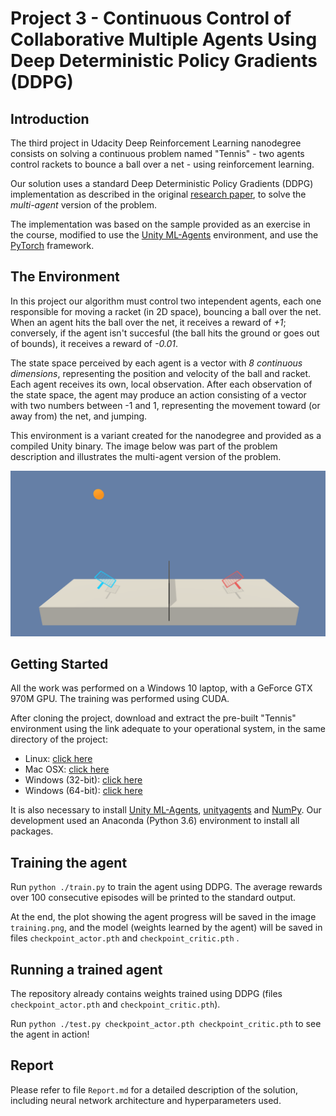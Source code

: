 # Project 3 - Continuous Control of Collaborative Multiple Agents Using Deep Deterministic Policy Gradients (DDPG) 

## Introduction

The third project in Udacity Deep Reinforcement Learning nanodegree consists on solving a continuous problem named "Tennis" - two agents control rackets to bounce a ball over a net - using reinforcement learning. 

Our solution uses a standard Deep Deterministic Policy Gradients (DDPG) implementation as described in the original [research paper](https://arxiv.org/pdf/1509.02971.pdf), to solve the *multi-agent* version of the problem. 

The implementation was based on the sample provided as an exercise in the course, modified to use the [Unity ML-Agents](https://github.com/Unity-Technologies/ml-agents/blob/master/docs/Installation.md) environment, and use the [PyTorch](https://www.pytorch.org/) framework.

## The Environment

In this project our algorithm must control two intependent agents, each one responsible for moving a racket (in 2D space), bouncing a ball over the net. When an agent hits the ball over the net, it receives a reward of *+1*; conversely, if the agent isn't succesful (the ball hits the ground or goes out of bounds), it receives a reward of *-0.01*. 

The state space perceived by each agent is a vector with *8 continuous dimensions*, representing the position and velocity of the ball and racket. Each agent receives its own, local observation. After each observation of the state space, the agent may produce an action consisting of a vector with two numbers between -1 and 1, representing the movement toward (or away from) the net, and jumping. 

This environment is a variant created for the nanodegree and provided as a compiled Unity binary. The image below was part of the problem description and illustrates the multi-agent version of the problem. 

![Tennis](tennis.png)

## Getting Started

All the work was performed on a Windows 10 laptop, with a GeForce GTX 970M GPU. The training was performed using CUDA. 

After cloning the project, download and extract the pre-built "Tennis" environment using the link adequate to your operational system, in the same directory of the project:

- Linux: [click here](https://s3-us-west-1.amazonaws.com/udacity-drlnd/P2/Tennis/one_agent/Tennis_Linux.zip)
- Mac OSX: [click here](https://s3-us-west-1.amazonaws.com/udacity-drlnd/P2/Tennis/one_agent/Tennis.app.zip)
- Windows (32-bit): [click here](https://s3-us-west-1.amazonaws.com/udacity-drlnd/P2/Tennis/one_agent/Tennis_Windows_x86.zip)
- Windows (64-bit): [click here](https://s3-us-west-1.amazonaws.com/udacity-drlnd/P2/Tennis/one_agent/Tennis_Windows_x86_64.zip)

It is also necessary to install [Unity ML-Agents](https://github.com/Unity-Technologies/ml-agents/blob/master/docs/Installation.md), [unityagents](https://pypi.org/project/unityagents/) and [NumPy](http://www.numpy.org/). Our development used an Anaconda (Python 3.6) environment to install all packages.  

## Training the agent

Run `python ./train.py` to train the agent using DDPG. The average rewards over 100 consecutive episodes will be printed to the standard output. 

At the end, the plot showing the agent progress will be saved in the image `training.png`, and the model (weights learned by the agent) will be saved in files `checkpoint_actor.pth` and `checkpoint_critic.pth` . 

## Running a trained agent

The repository already contains weights trained using DDPG (files `checkpoint_actor.pth` and `checkpoint_critic.pth`).

Run `python ./test.py checkpoint_actor.pth checkpoint_critic.pth` to see the agent in action! 

## Report 

Please refer to file `Report.md` for a detailed description of the solution, including neural network architecture and hyperparameters used. 

